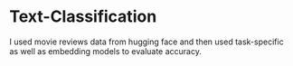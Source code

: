 # Text-Classification

I used movie reviews data from hugging face and then used task-specific as well as embedding models to evaluate accuracy.
